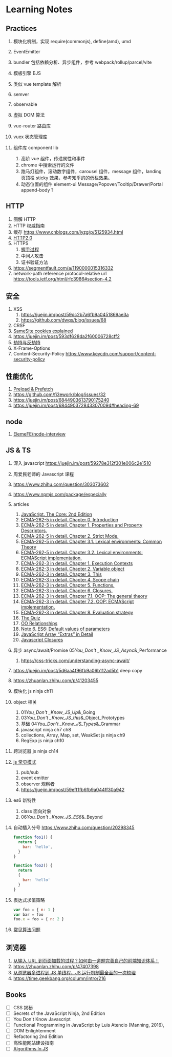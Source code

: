 # Learning Notes

## Practices

1. 模块化机制，实现 require(commonjs), define(amd), umd
1. EventEmitter
1. bundler 包括依赖分析、异步组件，参考 webpack/rollup/parcel/vite
1. 模板引擎 EJS
1. 类似 vue template 解析
1. semver
1. observable
1. 虚拟 DOM 算法
1. vue-router 路由库
1. vuex 状态管理库
1. 组件库 component lib

   1. 高阶 vue 组件，传递属性和事件
   1. chrome 中搜索运行的文件
   1. 跑马灯组件，滚动数字组件，carousel 组件，message 组件，landing 页顶栏 sticky 效果，参考知乎的的低栏效果。
   1. 动态位置的组件 element-ui Message/Popover/Tooltip/Drawer/Portal append-body ?

## HTTP

1. 图解 HTTP
1. HTTP 权威指南
1. 缓存 https://www.cnblogs.com/lyzg/p/5125934.html
1. [HTTP2.0](https://www.cnblogs.com/yingsmirk/p/5248506.html)
1. HTTPS
   1. [握手过程](https://developers.weixin.qq.com/community/develop/article/doc/000046a5fdc7802a15f7508b556413)
   1. 中间人攻击
   1. 证书验证方法
1. https://segmentfault.com/a/1190000015316332
1. network-path reference protocol-relative url https://tools.ietf.org/html/rfc3986#section-4.2

## 安全

1. XSS
   1. https://juejin.im/post/59dc2b7a6fb9a0451869ae3a
   1. https://github.com/dwqs/blog/issues/68
1. CRSF
1. [SameSite cookies explained](https://web.dev/samesite-cookies-explained/)
1. https://juejin.im/post/593df628da2f60006728cff2
1. [劫持与反劫持](https://juejin.im/post/593df628da2f60006728cff2)
1. X-Frame-Options
1. Content-Security-Policy
   https://www.keycdn.com/support/content-security-policy

## 性能优化

1. [Preload & Prefetch](https://medium.com/reloading/preload-prefetch-and-priorities-in-chrome-776165961bbf)
1. https://github.com/fi3ework/blog/issues/32
1. https://juejin.im/post/6844903613790175240
1. https://juejin.im/post/6844903728433070094#heading-69

## node

1. [ElemeFE/node-interview](https://github.com/ElemeFE/node-interview/tree/master/sections/zh-cn)

## JS & TS

1. 深入 javascript https://juejin.im/post/59278e312f301e006c2e1510
1. 周爱民老师的 Javascript 课程
1. https://www.zhihu.com/question/303073602
1. https://www.npmjs.com/package/especially
1. articles
   1. [JavaScript. The Core: 2nd Edition](http://dmitrysoshnikov.com/ecmascript/javascript-the-core-2nd-edition/)
   1. [ECMA-262-5 in detail. Chapter 0. Introduction](http://dmitrysoshnikov.com/ecmascript/es5-chapter-0-introduction/)
   1. [ECMA-262-5 in detail. Chapter 1. Properties and Property Descriptors.](http://dmitrysoshnikov.com/ecmascript/es5-chapter-1-properties-and-property-descriptors/)
   1. [ECMA-262-5 in detail. Chapter 2. Strict Mode.](http://dmitrysoshnikov.com/ecmascript/es5-chapter-2-strict-mode/)
   1. [ECMA-262-5 in detail. Chapter 3.1. Lexical environments: Common Theory](http://dmitrysoshnikov.com/ecmascript/es5-chapter-3-1-lexical-environments-common-theory/#rules-of-function-creation-and-application)
   1. [ECMA-262-5 in detail. Chapter 3.2. Lexical environments: ECMAScript implementation.](http://dmitrysoshnikov.com/ecmascript/es5-chapter-3-2-lexical-environments-ecmascript-implementation/#identifier-resolution)
   1. [ECMA-262-3 in detail. Chapter 1. Execution Contexts](http://dmitrysoshnikov.com/ecmascript/chapter-1-execution-contexts/)
   1. [ECMA-262-3 in detail. Chapter 2. Variable object](http://dmitrysoshnikov.com/ecmascript/chapter-2-variable-object/)
   1. [ECMA-262-3 in detail. Chapter 3. This](http://dmitrysoshnikov.com/ecmascript/chapter-3-this/)
   1. [ECMA-262-3 in detail. Chapter 4. Scope chain](http://dmitrysoshnikov.com/ecmascript/chapter-4-scope-chain/)
   1. [ECMA-262-3 in detail. Chapter 5. Functions.](http://dmitrysoshnikov.com/ecmascript/chapter-5-functions/)
   1. [ECMA-262-3 in detail. Chapter 6. Closures.](http://dmitrysoshnikov.com/ecmascript/chapter-6-closures/)
   1. [ECMA-262-3 in detail. Chapter 7.1. OOP: The general theory](http://dmitrysoshnikov.com/ecmascript/chapter-7-1-oop-general-theory/)
   1. [ECMA-262-3 in detail. Chapter 7.2. OOP: ECMAScript implementation.](http://dmitrysoshnikov.com/ecmascript/chapter-7-2-oop-ecmascript-implementation/)
   1. [ECMA-262-3 in detail. Chapter 8. Evaluation strategy](http://dmitrysoshnikov.com/ecmascript/chapter-8-evaluation-strategy/)
   1. [The Quiz](http://dmitrysoshnikov.com/ecmascript/the-quiz/)
   1. [OO Relationships](https://medium.com/@DmitrySoshnikov/oo-relationships-5020163ab162)
   1. [Note 6. ES6: Default values of parameters](http://dmitrysoshnikov.com/ecmascript/es6-notes-default-values-of-parameters/)
   1. [JavaScript Array “Extras” in Detail](https://dev.opera.com/articles/javascript-array-extras-in-detail/)
   1. [Javascript Closures](http://jibbering.com/faq/notes/closures/)
1. 异步 async/await/Promise 05*You_Don't \_Know_JS_Async*&\_Performance
   1. https://css-tricks.com/understanding-async-await/
1. https://juejin.im/post/5d6aa4f96fb9a06b112ad5b1 deep copy
1. https://zhuanlan.zhihu.com/p/41203455
1. 模块化 js ninja ch11
1. object 相关
   1. 01*You_Don't \_Know_JS_Up*&\_Going
   1. 03*You_Don't \_Know_JS_this*&\_Object_Prototypes
   1. 基础 04*You_Don't \_Know_JS_Types*&\_Grammar
   1. javascript ninja ch7 ch8
   1. collections, Array, Map, set, WeakSet js ninja ch9
   1. RegExp js ninja ch10
1. 跨浏览器 js ninja ch14
1. [js 常见模式](https://www.cnblogs.com/tugenhua0707/p/5198407.html)
   1. pub/sub
   2. event emitter
   3. observer 观察者
   4. https://juejin.im/post/59eff1fb6fb9a044ff30a942
1. es6 新特性
   1. class 面向对象
   1. 06*You_Don't \_Know_JS_ES6*&\_Beyond
1. 自动插入分号 https://www.zhihu.com/question/20298345

   ```js
   function foo1() {
     return {
       bar: 'hello',
     }
   }

   function foo2() {
     return
     {
       bar: 'hello'
     }
   }
   ```

1. 表达式求值策略
   ```js
   var foo = { n: 1 }
   var bar = foo
   foo.x = foo = { n: 2 }
   ```
1. [常见算法问题](https://juejin.im/post/5958bac35188250d892f5c91#heading-27)

## 浏览器

1. [从输入 URL 到页面加载的过程？如何由一道题完善自己的前端知识体系！](https://zhuanlan.zhihu.com/p/34453198?group_id=957277540147056640)
1. https://zhuanlan.zhihu.com/p/47407398
1. [从浏览器多进程到 JS 单线程，JS 运行机制最全面的一次梳理](https://juejin.im/post/5a6547d0f265da3e283a1df7)
1. https://time.geekbang.org/column/intro/216

## Books

- [ ] CSS 揭秘
- [ ] Secrets of the JavaScript Ninja, 2nd Edition
- [ ] You Don't Know Javascript
- [ ] Functional Programming in JavaScript by Luis Atencio (Manning, 2016),
- [ ] DOM Enlightenment
- [ ] Refactoring 2nd Edition
- [ ] 高性能网站建设指南
- [ ] [Algorithms In JS](https://github.com/trekhleb/javascript-algorithms?utm_source=gold_browser_extension)
